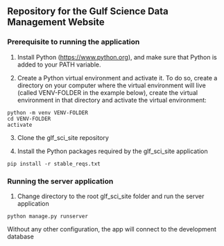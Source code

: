 ## Repository for the Gulf Science Data Management Website

### Prerequisite to running the application
1. Install Python (<https://www.python.org>), and make sure that Python is added to your PATH variable.

2. Create a Python virtual environment and activate it. To do so, create a directory on your computer where the virtual environment will live (called VENV-FOLDER in the example below), create the virtual environment in that directory and activate the virtual environment:
```
python -m venv VENV-FOLDER
cd VENV-FOLDER
activate
```

3. Clone the glf_sci_site repository

4. Install the Python packages required by the glf_sci_site application
```
pip install -r stable_reqs.txt
```

### Running the server application
1. Change directory to the root glf_sci_site folder and run the server application
```
python manage.py runserver
```

Without any other configuration, the app will connect to the development database
